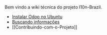 Bem vindo a wiki técnica do projeto l10n-Brazil.

* [Instalar Odoo no Ubuntu](https://github.com/OCA/l10n-brazil/wiki/Instala%C3%A7%C3%A3o-Odoo-v8-em-Ubuntu-Server-14.04-LTS)
* [Buscando informações](Buscando-informações)
* [[Contribuindo-com-o-Projeto]]